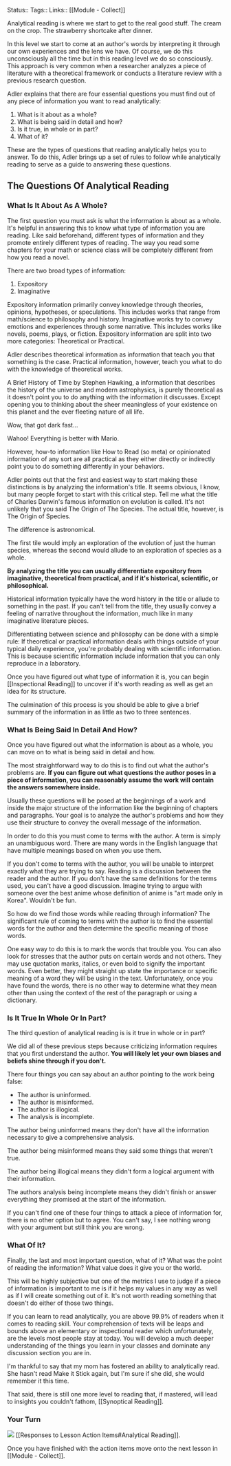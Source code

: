 Status::
Tags:: 
Links:: [[Module - Collect]]

Analytical reading is where we start to get to the real good stuff. The cream on the crop. The strawberry shortcake after dinner.

In this level we start to come at an author's words by interpreting it through our own experiences and the lens we have. Of course, we do this unconsciously all the time but in this reading level we do so consciously. This approach is very common when a researcher analyzes a piece of literature with a theoretical framework or conducts a literature review with a previous research question. 

Adler explains that there are four essential questions you must find out of any piece of information you want to read analytically: 
1. What is it about as a whole?
2. What is being said in detail and how? 
3. Is it true, in whole or in part? 
4. What of it?

These are the types of questions that reading analytically helps you to answer. To do this, Adler brings up a set of rules to follow while analytically reading to serve as a guide to answering these questions.

## The Questions Of Analytical Reading

### What Is It About As A Whole? 

The first question you must ask is what the information is about as a whole. It's helpful in answering this to know what type of information you are reading. Like said beforehand, different types of information and they promote entirely different types of reading. The way you read some chapters for your math or science class will be completely different from how you read a novel.

There are two broad types of information:
1. Expository 
2. Imaginative

Expository information primarily convey knowledge through theories, opinions, hypotheses, or speculations. This includes works that range from math/science to philosophy and history. Imaginative works try to convey emotions and experiences through some narrative. This includes works like novels, poems, plays, or fiction. Expository information are split into two more categories: Theoretical or Practical.

Adler describes theoretical information as information that teach you that something is the case. Practical information, however, teach you what to do with the knowledge of theoretical works.

A Brief History of Time by Stephen Hawking, a information that describes the history of the universe and modern astrophysics, is purely theoretical as it doesn't point you to do anything with the information it discusses. Except opening you to thinking about the sheer meaningless of your existence on this planet and the ever fleeting nature of all life.

Wow, that got dark fast...

Wahoo! Everything is better with Mario. 

However, how-to information like How to Read (so meta) or opinionated information of any sort are all practical as they either directly or indirectly point you to do something differently in your behaviors.

Adler points out that the first and easiest way to start making these distinctions is by analyzing the information's title. It seems obvious, I know, but many people forget to start with this critical step. Tell me what the title of Charles Darwin's famous information on evolution is called. It's not unlikely that you said The Origin of The Species. The actual title, however, is The Origin of Species. 

The difference is astronomical.

The first tile would imply an exploration of the evolution of just the human species, whereas the second would allude to an exploration of species as a whole. 

**By analyzing the title you can usually differentiate expository from imaginative, theoretical from practical, and if it's historical, scientific, or philosophical.** 

Historical information typically have the word history in the title or allude to something in the past. If you can't tell from the title, they usually convey a feeling of narrative throughout the information, much like in many imaginative literature pieces. 

Differentiating between science and philosophy can be done with a simple rule: If theoretical or practical information deals with things outside of your typical daily experience, you're probably dealing with scientific information. This is because scientific information include information that you can only reproduce in a laboratory.

Once you have figured out what type of information it is, you can begin [[Inspectional Reading]] to uncover if it's worth reading as well as get an idea for its structure.

The culmination of this process is you should be able to give a brief summary of the information in as little as two to three sentences.

### What Is Being Said In Detail And How?

Once you have figured out what the information is about as a whole, you can move on to what is being said in detail and how.

The most straightforward way to do this is to find out what the author's problems are. **If you can figure out what questions the author poses in a piece of information, you can reasonably assume the work will contain the answers somewhere inside.**

Usually these questions will be posed at the beginnings of a work and inside the major structure of the information like the beginning of chapters and paragraphs. Your goal is to analyze the author's problems and how they use their structure to convey the overall message of the information. 

In order to do this you must come to terms with the author. A term is simply an unambiguous word. There are many words in the English language that have multiple meanings based on when you use them.

If you don't come to terms with the author, you will be unable to interpret exactly what they are trying to say. Reading is a discussion between the reader and the author. If you don't have the same definitions for the terms used, you can't have a good discussion. Imagine trying to argue with someone over the best anime whose definition of anime is "art made only in Korea". Wouldn't be fun.

So how do we find those words while reading through information? The significant rule of coming to terms with the author is to find the essential words for the author and then determine the specific meaning of those words.

One easy way to do this is to mark the words that trouble you. You can also look for stresses that the author puts on certain words and not others. They may use quotation marks, italics, or even bold to signify the important words. Even better, they might straight up state the importance or specific meaning of a word they will be using in the text. Unfortunately, once you have found the words, there is no other way to determine what they mean other than using the context of the rest of the paragraph or using a dictionary.

### Is It True In Whole Or In Part?

The third question of analytical reading is is it true in whole or in part? 

We did all of these previous steps because criticizing information requires that you first understand the author. **You will likely let your own biases and beliefs shine through if you don't.**

There four things you can say about an author pointing to the work being false:
-   The author is uninformed.
-   The author is misinformed.
-   The author is illogical.
-   The analysis is incomplete.

The author being uninformed means they don't have all the information necessary to give a comprehensive analysis.

The author being misinformed means they said some things that weren't true. 

The author being illogical means they didn't form a logical argument with their information.

The authors analysis being incomplete means they didn't finish or answer everything they promised at the start of the information.

If you can't find one of these four things to attack a piece of information for, there is no other option but to agree. You can't say, I see nothing wrong with your argument but still think you are wrong. 

### What Of It?

Finally, the last and most important question, what of it? What was the point of reading the information? What value does it give you or the world.

This will be highly subjective but one of the metrics I use to judge if a piece of information is important to me is if it helps my values in any way as well as if I will create something out of it. It's not worth reading something that doesn't do either of those two things.

If you can learn to read analytically, you are above 99.9% of readers when it comes to reading skill. Your comprehension of texts will be leaps and bounds above an elementary or inspectional reader which unfortunately, are the levels most people stay at today. You will develop a much deeper understanding of the things you learn in your classes and dominate any discussion section you are in.

I'm thankful to say that my mom has fostered an ability to analytically read. She hasn't read Make it Stick again, but I'm sure if she did, she would remember it this time.

That said, there is still one more level to reading that, if mastered, will lead to insights you couldn't fathom, [[Synoptical Reading]].

### Your Turn
![](https://embed.filekitcdn.com/e/ipyk1kAZUAWQreQYS6UoFE/9sJ5rRzrt5h7ykMavk6Nub)
[[Responses to Lesson Action Items#Analytical Reading]].

Once you have finished with the action items move onto the next lesson in [[Module - Collect]].

